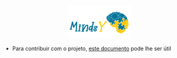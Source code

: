 <p align="center">
<img src="./img/mindsy.png">
</p>

* Para contribuir com o projeto, [este documento](CONTRIBUTING.md) pode lhe ser útil